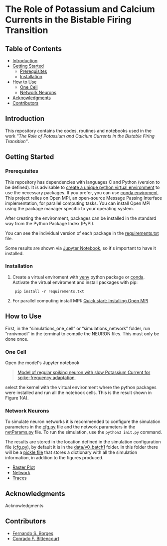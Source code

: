 
# The Role of Potassium and Calcium Currents in the Bistable Firing Transition

## Table of Contents
- [Introduction](#introduction)
- [Getting Started](#getting-started)
  - [Prerequisites](#prerequisites)
  - [Installation](#installation)
- [How to Use](#how-to-use)
  - [One Cell](#one-cell)
  - [Network Neurons](#network-neurons)
- [Acknowledgments](#acknowledgments)
- [Contributors](#contributors)
<!-- - [Contributing](#contributing) -->

## Introduction
This repository contains the codes, routines and notebooks used in the work *"The Role of Potassium and Calcium Currents in the Bistable Firing Transition"*. 

## Getting Started
### Prerequisites

This repository has dependencies with languages C and Python (version to be defined). It is advisable to [create a unique python virtual environment](https://docs.python.org/3.10/library/venv.html) to use the necessary packages. If you prefer, you can use [conda enviroment](https://conda.io/projects/conda/en/latest/user-guide/index.html). This project relies on Open MPI, an open-source Message Passing Interface implementation, for parallel computing tasks. You can install Open MPI using the package manager specific to your operating system.

After creating the environment, packages can be installed in the standard way from the Python Package Index (PyPI).

You can see the individual version of each package in the [requirements.txt](requirements.txt) file.

Some results are shown via [Jupyter Notebook](https://jupyter.org/install), so it's important to have it installed.

### Installation

1. Create a virtual enviroment with [venv](https://docs.python.org/3.10/library/venv.html) python package or [conda](https://conda.io/projects/conda/en/latest/user-guide/index.html). Activate the virtual enviroment and install packages with pip:

        pip install -r requirements.txt
        
2. For parallel computing install MPI: [Quick start: Installing Open MPI](https://docs.open-mpi.org/en/v5.0.x/installing-open-mpi/quickstart.html)


## How to Use
First, in the “simulations_one_cell” or “simulations_network” folder, run “nrnivmodl” in the terminal to compile the NEURON files. This must only be done once.

### One Cell

Open the model's Jupyter notebook
> [Model of regular spiking neuron with slow Potassium Current for spike-frequency adaptation](simulations_one_cell/NetPyNe_OneCell.ipynb), 

select the kernel with the virtual environment where the python packages were installed and run all the notebook cells. This is the result shown in Figure 1(A).

### Network Neurons 

To simulate neuron networks it is recommended to configure the simulation parameters in the [cfg.py](simulations_network/cfg.py) file and the network parameters in the [netParams.py](simulations_network/netParams.py) file. To run the simulation, use the `python3 init.py` command.

The results are stored in the location defined in the simulation configuration file ([cfg.py](simulations_network/cfg.py)), by default it is in the [data/v0_batch1](data/v0_batch1/) folder.  In this folder there will be a [pickle file](data/v0_batch1/v0_batch1_data.pkl) that stores a dictionary with all the simulation information, in addition to the figures produced.

* [Raster Plot](data/v0_batch1/v0_batch1_PlotRaster_0.00022_0.174.png)
* [Network](data/v0_batch1/v0_batch1_plot_2Dnet.png)
* [Traces](data/v0_batch1/v0_batch1_traces.png)


## Acknowledgments

Acknowledgments

## Contributors

* [Fernando S. Borges](https://github.com/FernandoSBorges/)
* [Conrado F. Bittencourt](https://github.com/ConradBitt/)
